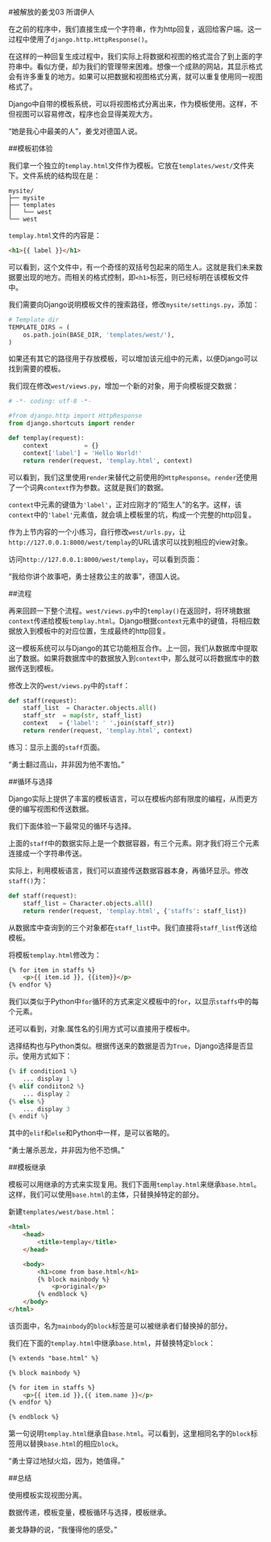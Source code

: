 #被解放的姜戈03 所谓伊人

在之前的程序中，我们直接生成一个字符串，作为http回复，返回给客户端。这一过程中使用了`django.http.HttpResponse()`。

在这样的一种回复生成过程中，我们实际上将数据和视图的格式混合了到上面的字符串中。看似方便，却为我们的管理带来困难。想像一个成熟的网站，其显示格式会有许多重复的地方。如果可以把数据和视图格式分离，就可以重复使用同一视图格式了。

Django中自带的模板系统，可以将视图格式分离出来，作为模板使用。这样，不但视图可以容易修改，程序也会显得美观大方。

“她是我心中最美的人”，姜戈对德国人说。

##模板初体验

我们拿一个独立的`templay.html`文件作为模板。它放在`templates/west/`文件夹下。文件系统的结构现在是：

```quote
mysite/
├── mysite
├── templates
│   └── west
└── west
```

`templay.html`文件的内容是：

```html
<h1>{{ label }}</h1>
```

可以看到，这个文件中，有一个奇怪的双括号包起来的陌生人。这就是我们未来数据要出现的地方。而相关的格式控制，即`<h1>`标签，则已经标明在该模板文件中。

我们需要向Django说明模板文件的搜索路径，修改`mysite/settings.py`，添加：

```python
# Template dir
TEMPLATE_DIRS = (
    os.path.join(BASE_DIR, 'templates/west/'),
)
```

如果还有其它的路径用于存放模板，可以增加该元组中的元素，以便Django可以找到需要的模板。

我们现在修改`west/views.py`，增加一个新的对象，用于向模板提交数据：

```python
# -*- coding: utf-8 -*-

#from django.http import HttpResponse
from django.shortcuts import render

def templay(request):
    context          = {}
    context['label'] = 'Hello World!'
    return render(request, 'templay.html', context)
```

可以看到，我们这里使用`render`来替代之前使用的`HttpResponse`。`render`还使用了一个词典`context`作为参数。这就是我们的数据。

`context`中元素的键值为`'label'`，正对应刚才的“陌生人”的名字。这样，该`context`中的`'label'`元素值，就会填上模板里的坑，构成一个完整的http回复。

作为上节内容的一个小练习，自行修改`west/urls.py`，让`http://127.0.0.1:8000/west/templay`的URL请求可以找到相应的view对象。

访问`http://127.0.0.1:8000/west/templay`，可以看到页面：

“我给你讲个故事吧，勇士拯救公主的故事”，德国人说。 

##流程

再来回顾一下整个流程。`west/views.py`中的`templay()`在返回时，将环境数据`context`传递给模板`templay.html`。Django根据`context`元素中的键值，将相应数据放入到模板中的对应位置，生成最终的http回复。

这一模板系统可以与Django的其它功能相互合作。上一回，我们从数据库中提取出了数据。如果将数据库中的数据放入到`context`中，那么就可以将数据库中的数据传送到模板。

修改上次的`west/views.py`中的`staff`：

```python
def staff(request):
    staff_list  = Character.objects.all()
    staff_str  = map(str, staff_list)
    context   = {'label': ' '.join(staff_str)}
    return render(request, 'templay.html', context)
```

练习：显示上面的`staff`页面。

“勇士翻过高山，并非因为他不害怕。”

##循环与选择

Django实际上提供了丰富的模板语言，可以在模板内部有限度的编程，从而更方便的编写视图和传送数据。

我们下面体验一下最常见的循环与选择。

上面的`staff`中的数据实际上是一个数据容器，有三个元素。刚才我们将三个元素连接成一个字符串传送。

实际上，利用模板语言，我们可以直接传送数据容器本身，再循环显示。修改`staff()`为：

```python
def staff(request):
    staff_list = Character.objects.all()
    return render(request, 'templay.html', {'staffs': staff_list})
```

从数据库中查询到的三个对象都在`staff_list`中。我们直接将`staff_list`传送给模板。

将模板`templay.html`修改为：

```html
{% for item in staffs %}
    <p>{{ item.id }}, {{item}}</p>
{% endfor %}
```

我们以类似于Python中`for`循环的方式来定义模板中的`for`，以显示`staffs`中的每个元素。

还可以看到，对象.属性名的引用方式可以直接用于模板中。

选择结构也与Python类似。根据传送来的数据是否为`True`，Django选择是否显示。使用方式如下：

```python
{% if condition1 %}
    ... display 1
{% elif condiiton2 %}
    ... display 2
{% else %}
    ... display 3
{% endif %}
```

其中的`elif`和`else`和Python中一样，是可以省略的。

“勇士屠杀恶龙，并非因为他不恐惧。”

##模板继承

模板可以用继承的方式来实现复用。我们下面用`templay.html`来继承`base.html`。这样，我们可以使用`base.html`的主体，只替换掉特定的部分。

新建`templates/west/base.html`：

```html
<html>
    <head>
        <title>templay</title>
    </head>

    <body>
        <h1>come from base.html</h1>
        {% block mainbody %}
            <p>original</p>
        {% endblock %}
    </body>
</html>
```

该页面中，名为`mainbody`的`block`标签是可以被继承者们替换掉的部分。

我们在下面的`templay.html`中继承`base.html`，并替换特定`block`：

```html
{% extends "base.html" %}

{% block mainbody %}

{% for item in staffs %}
    <p>{{ item.id }},{{ item.name }}</p>
{% endfor %}

{% endblock %}
```

第一句说明`templay.html`继承自`base.html`。可以看到，这里相同名字的`block`标签用以替换`base.html`的相应`block`。

“勇士穿过地狱火焰，因为，她值得。”

##总结

使用模板实现视图分离。

数据传递，模板变量，模板循环与选择，模板继承。

姜戈静静的说，“我懂得他的感受。”
